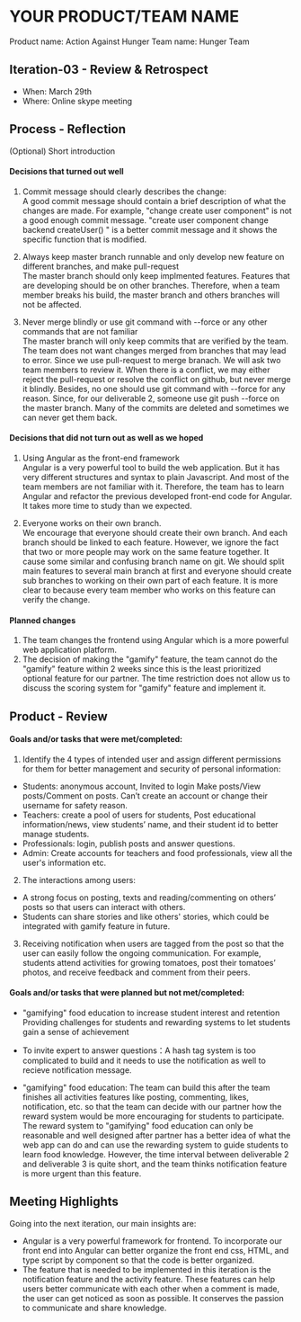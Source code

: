 # YOUR PRODUCT/TEAM NAME
Product name: Action Against Hunger
Team name: Hunger Team

## Iteration-03 - Review & Retrospect

* When: March 29th
* Where: Online skype meeting

## Process - Reflection

(Optional) Short introduction

#### Decisions that turned out well

1. Commit message should clearly describes the change:  
    A good commit message should contain a brief description of what the changes are made. For example, "change create user component" is not a good enough commit message. "create user component change backend createUser() " is a better commit message and it shows the specific function that is modified.

2. Always keep master branch runnable and only develop new feature on different branches, and make pull-request  
    The master branch should only keep implmented features. Features that are developing should be on other branches. Therefore, when a team member breaks his build, the master branch and others branches will not be affected.

3. Never merge blindly or use git command with --force or any other commands that are not familiar   
    The master branch will only keep commits that are verified by the team. The team does not want changes merged from branches that may lead to error. Since we use pull-request to merge branach. We will ask two team members to review it. When there is a conflict, we may either reject the pull-request or resolve the conflict on github, but never merge it blindly. Besides, no one should use git command with --force for any reason. Since, for our deliverable 2, someone use git push --force on the master branch. Many of the commits are deleted and sometimes we can never get them back.


#### Decisions that did not turn out as well as we hoped

1. Using Angular as the front-end framework  
    Angular is a very powerful tool to build the web application. But it has very different structures and syntax to plain Javascript. And most of the team members are not familiar with it. Therefore, the team has to learn Angular and refactor the previous developed front-end code for Angular. It takes more time to study than we expected.


2. Everyone works on their own branch.    
    We encourage that everyone should create their own branch. 
    And each branch should be linked to each feature. However, we ignore the fact that two or more people may work on the same feature together. It cause some similar and confusing branch name on git. We should split main features to several main branch at first and everyone should create sub branches to working on their own part of each feature.
    It is more clear to because every team member who works on this feature can verify the change.


#### Planned changes

1. The team changes the frontend using Angular which is a more powerful web application platform.
2. The decision of making the "gamify" feature, the team cannot do the "gamify" feature within 2 weeks since this is the least prioritized optional feature for our partner. The time restriction does not allow us to discuss the scoring system for "gamify" feature and implement it.




## Product - Review

#### Goals and/or tasks that were met/completed:
1. Identify the 4 types of intended user and assign different permissions for them for better management and security of personal information:
- Students: anonymous account,  Invited to login Make posts/View posts/Comment on posts. Can’t create an account or change their username for safety reason.
- Teachers: create a pool of users for students, Post educational information/news, view students’ name, and their student id to better manage students.
- Professionals: login, publish posts and answer questions.
- Admin:  Create accounts for teachers and food professionals, view all the user's information etc.

2.  The interactions among users:
- A strong focus on posting, texts and reading/commenting on others’ posts so that users can interact with others.
- Students can share stories and like others' stories, which could be integrated with gamify feature in future.  

3. Receiving notification when users are tagged from the post so that the user can easily follow the ongoing communication. For example, students attend activities for growing tomatoes, post their tomatoes’ photos, and receive feedback and comment from their peers.



#### Goals and/or tasks that were planned but not met/completed:

- "gamifying" food education to increase student interest and retention
Providing challenges for students and rewarding systems to let students gain a sense of achievement
* To invite expert to answer questions：A hash tag system is too complicated to build and it needs to use the notification as well to recieve notification message.

* "gamifying" food education: The team can build this after the team finishes all activities features like posting, commenting,  likes, notification, etc. so that the team can decide with our partner how the reward system would be more encouraging for students to participate. The reward system to "gamifying" food education can only be reasonable and well designed after partner has a better idea of what the web app can do and can use the rewarding system to guide students to learn food knowledge. However, the time interval between deliverable 2 and deliverable 3 is quite short, and the team thinks notification feature is more urgent than this feature.



## Meeting Highlights

Going into the next iteration, our main insights are:

* Angular is a very powerful framework for frontend. To incorporate our front end into Angular can better organize the front end css, HTML, and type script by component so that the code is better organized.
* The feature that is needed to be implemented in this iteration is the notification feature and the activity feature. These features can help users better communicate with each other when a comment is made, the user can get noticed as soon as possible. It conserves the passion to communicate and share knowledge.

